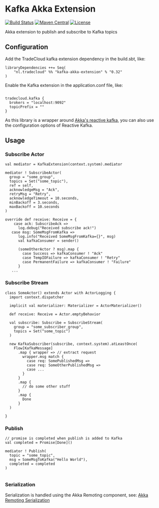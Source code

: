# Kafka Akka Extension
[![Build Status](https://travis-ci.org/tradecloud/kafka-akka-extension.svg?branch=master)](https://travis-ci.org/tradecloud/kafka-akka-extension) [![Maven Central](https://maven-badges.herokuapp.com/maven-central/nl.tradecloud/kafka-akka-extension_2.12/badge.svg)](https://maven-badges.herokuapp.com/maven-central/nl.tradecloud/kafka-akka-extension_2.12) [![License](http://img.shields.io/:license-mit-blue.svg)](http://doge.mit-license.org)

Akka extension to publish and subscribe to Kafka topics

## Configuration

Add the TradeCloud kafka extension dependency in the build.sbt, like:
```
libraryDependencies ++= Seq(
    "nl.tradecloud" %% "kafka-akka-extension" % "0.32"
)
```

Enable the Kafka extension in the application.conf file, like:
```

tradecloud.kafka {
  brokers = "localhost:9092"
  topicPrefix = ""
}
```

As this library is a wrapper around [Akka's reactive kafka](https://github.com/akka/reactive-kafka), you can also use the configuration options of Reactive Kafka.

## Usage

### Subscribe Actor
```
val mediator = KafkaExtension(context.system).mediator

mediator ! SubscribeActor(
  group = "some_group",
  topics = Set("some_topic"),
  ref = self,
  acknowledgeMsg = "Ack",
  retryMsg = "Retry",
  acknowledgeTimeout = 10.seconds,
  minBackoff = 3.seconds,
  maxBackoff = 10.seconds
)

override def receive: Receive = {
    case ack: SubscribeAck =>
      log.debug("Received subscribe ack!")
   case msg: SomeMsgFromKafka =>
      log.info("Received SomeMsgFromKafka={}", msg)
      val kafkaConsumer = sender()
      
      (someOtherActor ? msg).map {
        case Success => kafkaConsumer ! "Ack"
        case TempIOFailure => kafkaConsumer ! "Retry"
        case PermanentFailure => kafkaConsumer ! "Failure"
      }
   ...
```

### Subscribe Stream
```
class SomeActor() extends Actor with ActorLogging {
  import context.dispatcher

  implicit val materializer: Materializer = ActorMaterializer()

  def receive: Receive = Actor.emptyBehavior

  val subscribe: Subscribe = SubscribeStream(
    group = "some_subscriber_group",
    topics = Set("some_topic")
  )
  
  new KafkaSubscriber(subscribe, context.system).atLeastOnce(
    Flow[KafkaMessage]
      .map { wrapper => // extract request
        wrapper.msg match {
          case req: SomePublishedMsg =>
          case req: SomeOtherPublishedMsg =>
          case ...
        }
      }
      .map {
        // do some other stuff
      }
      .map {
        Done
      }
  )
  
}

```

### Publish
```
// promise is completed when publish is added to Kafka
val completed = Promise[Done]()

mediator ! Publish(
  topic = "some_topic",
  msg = SomeMsgToKafka("Hello World"),
  completed = completed
)


```

### Serialization

Serialization is handled using the Akka Remoting component, see: 
[Akka Remoting Serialization](http://doc.akka.io/docs/akka/current/scala/remoting.html#Serialization)
